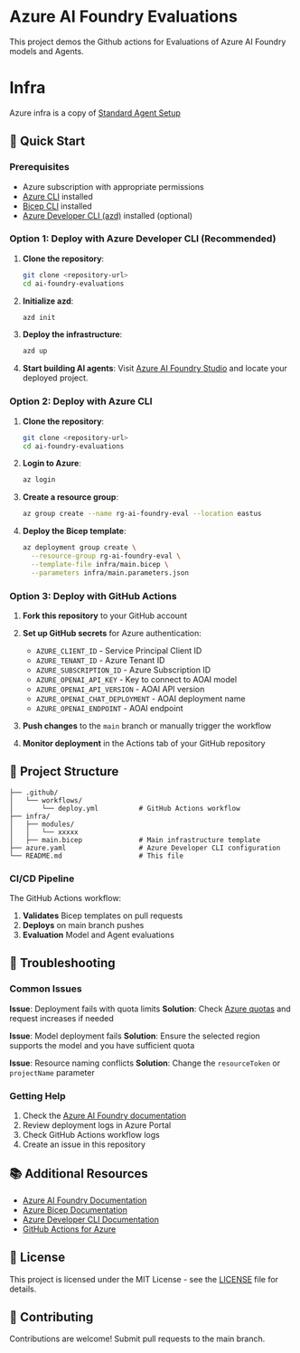 # Azure AI Foundry Evaluations

This project demos the Github actions for Evaluations of Azure AI Foundry models and Agents.

# Infra
Azure infra is a copy of [Standard Agent Setup](https://github.com/azure-ai-foundry/foundry-samples/blob/main/samples/microsoft/infrastructure-setup/41-standard-agent-setup/README.md)


## 🚀 Quick Start

### Prerequisites

- Azure subscription with appropriate permissions
- [Azure CLI](https://docs.microsoft.com/en-us/cli/azure/install-azure-cli) installed
- [Bicep CLI](https://docs.microsoft.com/en-us/azure/azure-resource-manager/bicep/install) installed
- [Azure Developer CLI (azd)](https://docs.microsoft.com/en-us/azure/developer/azure-developer-cli/install-azd) installed (optional)

### Option 1: Deploy with Azure Developer CLI (Recommended)

1. **Clone the repository**:
   ```bash
   git clone <repository-url>
   cd ai-foundry-evaluations
   ```

2. **Initialize azd**:
   ```bash
   azd init
   ```

3. **Deploy the infrastructure**:
   ```bash
   azd up
   ```

4. **Start building AI agents**:
   Visit [Azure AI Foundry Studio](https://ai.azure.com) and locate your deployed project.

### Option 2: Deploy with Azure CLI

1. **Clone the repository**:
   ```bash
   git clone <repository-url>
   cd ai-foundry-evaluations
   ```

2. **Login to Azure**:
   ```bash
   az login
   ```

3. **Create a resource group**:
   ```bash
   az group create --name rg-ai-foundry-eval --location eastus
   ```

4. **Deploy the Bicep template**:
   ```bash
   az deployment group create \
     --resource-group rg-ai-foundry-eval \
     --template-file infra/main.bicep \
     --parameters infra/main.parameters.json
   ```

### Option 3: Deploy with GitHub Actions

1. **Fork this repository** to your GitHub account

2. **Set up GitHub secrets** for Azure authentication:
   - `AZURE_CLIENT_ID` - Service Principal Client ID
   - `AZURE_TENANT_ID` - Azure Tenant ID
   - `AZURE_SUBSCRIPTION_ID` - Azure Subscription ID
   - `AZURE_OPENAI_API_KEY` - Key to connect to AOAI model
   - `AZURE_OPENAI_API_VERSION` - AOAI API version
   - `AZURE_OPENAI_CHAT_DEPLOYMENT` - AOAI deployment name
   - `AZURE_OPENAI_ENDPOINT` - AOAI endpoint

3. **Push changes** to the `main` branch or manually trigger the workflow

4. **Monitor deployment** in the Actions tab of your GitHub repository


## 📁 Project Structure

```
├── .github/
│   └── workflows/
│       └── deploy.yml          # GitHub Actions workflow
├── infra/
│   ├── modules/
│   │   └── xxxxx
│   ├── main.bicep              # Main infrastructure template
├── azure.yaml                  # Azure Developer CLI configuration
└── README.md                   # This file
```

### CI/CD Pipeline

The GitHub Actions workflow:

1. **Validates** Bicep templates on pull requests
2. **Deploys** on main branch pushes
3. **Evaluation** Model and Agent evaluations

## 🔧 Troubleshooting

### Common Issues

**Issue**: Deployment fails with quota limits
**Solution**: Check [Azure quotas](https://docs.microsoft.com/en-us/azure/azure-resource-manager/management/azure-subscription-service-limits) and request increases if needed

**Issue**: Model deployment fails
**Solution**: Ensure the selected region supports the model and you have sufficient quota

**Issue**: Resource naming conflicts
**Solution**: Change the `resourceToken` or `projectName` parameter

### Getting Help

1. Check the [Azure AI Foundry documentation](https://docs.microsoft.com/en-us/azure/ai-studio/)
2. Review deployment logs in Azure Portal
3. Check GitHub Actions workflow logs
4. Create an issue in this repository

## 📚 Additional Resources

- [Azure AI Foundry Documentation](https://docs.microsoft.com/en-us/azure/ai-studio/)
- [Azure Bicep Documentation](https://docs.microsoft.com/en-us/azure/azure-resource-manager/bicep/)
- [Azure Developer CLI Documentation](https://docs.microsoft.com/en-us/azure/developer/azure-developer-cli/)
- [GitHub Actions for Azure](https://docs.microsoft.com/en-us/azure/developer/github/)

## 📄 License

This project is licensed under the MIT License - see the [LICENSE](LICENSE) file for details.

## 🤝 Contributing

Contributions are welcome! Submit pull requests to the main branch.

